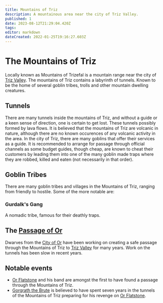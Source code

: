 ```yaml
---
title: Mountains of Triz
description: A mountainous area near the city of Triz Valley.
published: 1
date: 2023-08-12T21:29:04.420Z
tags: 
editor: markdown
dateCreated: 2022-01-25T19:16:27.603Z
---
```


# The Mountains of Triz
Locally known as Mountains of Trizefal is a mountain range near the city of [Triz Valley](/triz-valley). The mountains of Triz contains a labyrinth of tunnels. Known to be the home of several goblin tribes, trolls and other mountain dwelling creatures.

## Tunnels
There are many tunnels inside the mountains of Triz, and without a guide or a keen sense of direction, one is certain to get lost. These tunnels possibly formed by lava flows. It is believed that the mountains of Triz are volcanic in nature, although there are no known occurences of any volcanic activity in the area.
In the city of Triz, there are many goblins that offer their services as a guide. It is recommended to arrange for passage through official channels as some budget guides, though cheap, are known to cheat their customers by leading them into one of the many goblin made traps where they are robbed, killed and eaten (not necessarily in that order).

## Goblin Tribes
There are many goblin tribes and villages in the Mountains of Triz, ranging from friendly to hostile. Some of the more notable are:

### Gurdalk's Gang
A nomadic tribe, famous for their deathly traps.

## The [Passage of Or](/settlement/city/or/passage-of-or)
Dwarves from the [City of Or](/settlement/city/or/city-of-or) have been working on creating a safe passage through the Mountains of Triz to [Triz Valley](/settlement/city/triz-valley) for many years. Work on the tunnels has been slow in recent years.

## Notable events
- [Or Flatstone](/settlement/city/or/or-flatstone) and his band are amongst the first to have found a passage through the Mountains of Triz.
- [Gorgrath the Brute](/gorgrath-the-brute) is believed to have spent seven years in the tunnels of the Mountains of Triz preparing for his revenge on [Or Flatstone](/settlement/city/or/or-flatstone).